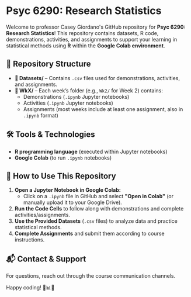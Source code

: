 # **Psyc 6290: Research Statistics**  

Welcome to professor Casey Giordano's GitHub repository for **Psyc 6290: Research Statistics**! This repository contains datasets, R code, demonstrations, activities, and assignments to support your learning in statistical methods using **R** within the **Google Colab environment**.  

## 📂 **Repository Structure**  

- **📁 Datasets/** – Contains `.csv` files used for demonstrations, activities, and assignments.  
- **📁 WkX/** – Each week’s folder (e.g., `Wk2/` for Week 2) contains:  
  - Demonstrations (`.ipynb` Jupyter notebooks)  
  - Activities (`.ipynb` Jupyter notebooks)  
  - Assignments (most weeks include at least one assignment, also in `.ipynb` format)  

## 🛠 **Tools & Technologies**  

- **R programming language** (executed within Jupyter notebooks)  
- **Google Colab** (to run `.ipynb` notebooks)  

## 🚀 **How to Use This Repository**  

1. **Open a Jupyter Notebook in Google Colab:**  
   - Click on a `.ipynb` file in GitHub and select **"Open in Colab"** (or manually upload it to your Google Drive).  
2. **Run the Code Cells** to follow along with demonstrations and complete activities/assignments.  
3. **Use the Provided Datasets** (`.csv` files) to analyze data and practice statistical methods.  
4. **Complete Assignments** and submit them according to course instructions.  

## 📬 **Contact & Support**  

For questions, reach out through the course communication channels.  

Happy coding! 🧠📊✨  
